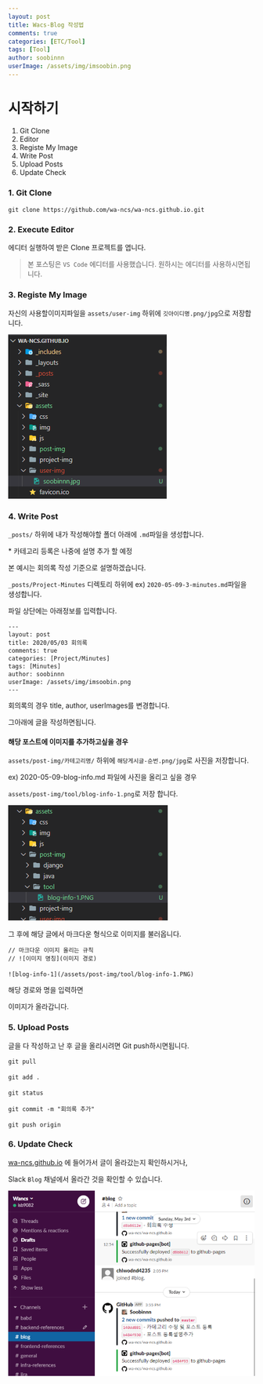 ```yaml
---
layout: post
title: Wacs-Blog 작성법
comments: true
categories: [ETC/Tool]
tags: [Tool]
author: soobinnn
userImage: /assets/img/imsoobin.png
---
```


# 시작하기

1. Git Clone
2. Editor
3. Registe My Image
4. Write Post
5. Upload Posts
6. Update Check

### 1. Git Clone 
```
git clone https://github.com/wa-ncs/wa-ncs.github.io.git
```

### 2. Execute Editor

에디터 실행하여 받은 Clone 프로젝트를 엽니다.

> 본 포스팅은 `VS Code` 에디터를 사용했습니다. 원하시는 에디터를 사용하시면됩니다.

### 3. Registe My Image

자신의 사용할이미지파일을 `assets/user-img` 하위에 `깃아이디명.png/jpg`으로 저장합니다.

![blog-info-1](/assets/post-img/tool/blog-info-1.PNG)

### 4. Write Post

`_posts/` 하위에 내가 작성해야할 폴더 아래에 `.md`파일을 생성합니다.

\* 카테고리 등록은 나중에 설명 추가 할 예정

본 예시는 회의록 작성 기준으로 설명하겠습니다.

`_posts/Project-Minutes` 디렉토리 하위에 ex) `2020-05-09-3-minutes.md`파일을 생성합니다.

파일 상단에는 아래정보를 입력합니다.
```
---
layout: post
title: 2020/05/03 회의록
comments: true
categories: [Project/Minutes]
tags: [Minutes]
author: soobinnn
userImage: /assets/img/imsoobin.png
---
```

회의록의 경우 title, author, userImages를 변경합니다.

그아래에 글을 작성하면됩니다.

#### 해당 포스트에 이미지를 추가하고싶을 경우

`assets/post-img/카테고리명/` 하위에 `해당게시글-순번.png/jpg`로 사진을 저장합니다.

ex) 2020-05-09-blog-info.md 파일에 사진을 올리고 싶을 경우

`assets/post-img/tool/blog-info-1.png`로 저장 합니다.

![blog-info-2](/assets/post-img/tool/blog-info-2.PNG)

그 후에 해당 글에서 마크다운 형식으로 이미지를 불러옵니다.
```
// 마크다운 이미지 올리는 규칙
// ![이미지 명칭](이미지 경로)

![blog-info-1](/assets/post-img/tool/blog-info-1.PNG)
```
해당 경로와 명을 입력하면

이미지가 올라갑니다.


### 5. Upload Posts

글을 다 작성하고 난 후 글을 올리시려면 Git push하시면됩니다.

```
git pull

git add .

git status

git commit -m "회의록 추가"

git push origin
```

### 6. Update Check

[wa-ncs.github.io](https://wa-ncs.github.io/) 에 들어가서 글이 올라갔는지 확인하시거나,

Slack `Blog` 채널에서 올라간 것을 확인할 수 있습니다.

![blog-info-3](/assets/post-img/tool/blog-info-3.PNG)

